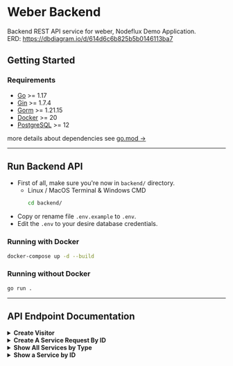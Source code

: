 # Weber Backend

Backend REST API service for weber, Nodeflux Demo Application.  
ERD: https://dbdiagram.io/d/614d6c6b825b5b0146113ba7

## Getting Started

### Requirements

- [Go](https://golang.org/doc/install) >= 1.17
- [Gin](https://github.com/gin-gonic/gin) >= 1.7.4
- [Gorm](https://gorm.io/index.html) >= 1.21.15
- [Docker](https://docs.docker.com/get-docker/) >= 20
- [PostgreSQL](https://www.postgresql.org/download/) >= 12

more details about dependencies see [go.mod &rarr;](https://github.com/nodefluxio/weber/blob/main/backend/go.mod)

---

## Run Backend API

- First of all, make sure you're now in `backend/` directory.
  - Linux / MacOS Terminal & Windows CMD
    ```sh
    cd backend/
    ```
- Copy or rename file `.env.example` to `.env`.
- Edit the `.env` to your desire database credentials.

### Running with Docker

```sh
docker-compose up -d --build
```

### Running without Docker

```sh
go run .
```

---

## API Endpoint Documentation

<details>
<summary><b>Create Visitor</b></summary>
Create a visitor and generate the session id.

- **URL**
  `/visitors`
- **Method**

  `POST`

- **Request Payload**

```json
{
  "full_name": "Lazuardy Khatulistiwa",
  "email": "lazuardy@nodeflux.io",
  "company": "Nodeflux",
  "job_title": "Software Engineer",
  "industry": "Computer Vision"
}
```

- **Request Payload Data Type Attributes**

```json
{
  "full_name": string,
  "email": string,
  "company": string,
  "job_title": string,
  "industry": string
}
```

- **Sample Success Response**

  **Code**: 200 OK

```json
{
  "data": [
    {
      "max_age": 86400,
      "session_id": "6a099599-cabf-4b99-bba6-bc37326dcd00"
    }
  ],
  "message": "Data has been processed successfully",
  "ok": true
}
```

- **Response Data Type Attributes**

```json
{
  "data": [
    {
      "max_age": int,
      "session_id": string
    }
  ],
  "message": string,
  "ok": boolean
}
```

- **Sample Error Response**

  **Code**: 400 Bad Request

```json
{
  "message": "job_title must be at least 2 characters in length",
  "ok": false
}
```

OR

```json
{
  "message": "email is invalid",
  "ok": false
}
```

</details>

<details>
<summary><b>Create A Service Request By ID</b></summary>
Create a service request by id and create a new visitor_activites record.

- **URL**

    `/services/:id`
- **Method**

    `POST`
- **URL Param**

    **Required**

    `id` type `integer`

- **Request Payload**
```json
{
   "analytic_name" : "ocr-ktp", 
   "session_id": "5ded0fec-beba-4e47-9cd0-705375b582c6",
   "data": {
       "additional_params": {},
       "images": [
         "data:image/jpeg;base64,/9j/4AAQSkZJRgABAQAAAQABAAD/"
       ]
   }
}
```

Note: `analytic_name` only be required on analytics that are part of the solution service, so it can be omitted when requesting an independent analytics service.

- **Request Payload Data Type Attributes**
```json
{
   "analytic_name" : string,
   "session_id": string,
   "data": object {
       "additional_params": object,
       "images": string array
   }
}

```

- **Sample Success Response**

  **Code**: 200 OK

```json
{
    "message": "Service demo request success", // message from weber backend
    "ok": true, // ok from weber backend
    "service_data": {
        "job": {
            "result": {
                "analytic_type": "FACE_RECOGNITION",
                "result": [
                    {
                        "face_recognition": [
                            {
                                "candidates": [
                                    {
                                        "confidence": 1,
                                        "face_id": "88364589938376705",
                                        "variation": "17614081020751468384"
                                    }
                                ]
                            }
                        ]
                    }
                ],
                "status": "success"
            }
        },
        "message": "Face Recognition Success", // message from service response
        "ok": true // ok from service response
    }
}
```

- **Data Type Attributes**

```json
{
    "message": string,
    "ok": boolean, 
    "service_data": object // json data from service response
}
```

- **Sample Error Response**

  **Code**: 401 Unauthorized
```json
{
  "message": "Session ID is not valid",
  "ok": false
}
```

OR

```json
{
  "message": "Session ID has expired",
  "ok": false
}
```

  **Code**: 400 Bad Request

```json
{
  "message": "Expected an integer value from argument 'id'",
  "ok": false
}
```

</details>

<details>
<summary><b>Show All Services by Type</b></summary>
Return json data about all Services by type.

- **URL**
  `/services?type=`
- **Method**

  `GET`

- **URL Param**

  **Required**

  `?type=analytic`

  `?type=solution`

  `?type=innovation`

- **Sample Success Response**

  **Code**: 200 OK

```json
{
  "data": [
    {
      "id": 1,
      "type": "analytic",
      "slug": "face-recognition",
      "name": "Face Recognition",
      "short_description": "Face Recoginition Description",
      "long_description": "Face Recoginition Descriptiooooooooooonnnnnnnnnnnnnn",
      "thumbnail": "face-recognition.jpeg",
      "created_at": "2021-10-07T13:36:26.892822+07:00",
      "updated_at": "2021-10-07T13:36:26.892822+07:00"
    }
  ],
  "message": "Get all analytics service success",
  "ok": true
}
```

- **Data Type Attributes**

```json
{
    "data": [
        {
            "id": integer,
            "type": string,
            "slug": string,
            "name": string,
            "short_description": string,
            "long_description": string,
            "thumbnail": string,
            "created_at": string,
            "updated_at": string
        }
    ],
    "message": string,
    "ok": boolean
}
```

- **Sample Error Response**

  **Code**: 400 Bad Request

```json
{
  "message": "Value of argument 'type' is not recognized.",
  "ok": false
}
```

OR

```json
{
  "message": "Expected 1 argument 'type'.",
  "ok": false
}
```

</details>

<details>
<summary><b>Show a Service by ID</b></summary>
Return json data about a Service by ID.

- **URL**
  `/services/:id`
- **Method**

  `GET`

- **URL Param**

  **Required**

  `id` type `integer`

- **Sample Success Response**

  **Code**: 200 OK

```json
{
  "data": {
    "id": 6,
    "type": "innovation",
    "slug": "car-damage",
    "name": "Car Damage Detection",
    "short_description": "Car Damage Detection Description",
    "long_description": "Car Damage Detection Descriptiooooooooooonnnnnnnnnnnnnn",
    "thumbnail": "car-damage.jpeg",
    "created_at": "2021-10-08T23:13:28.755551+07:00",
    "updated_at": "2021-10-08T23:13:28.755551+07:00"
  },
  "message": "Get service by id=6 success",
  "ok": true
}
```

- **Data Type Attributes**

```json
{
    "data": [
        {
            "id": integer,
            "type": string,
            "slug": string,
            "name": string,
            "short_description": string,
            "long_description": string,
            "thumbnail": string,
            "created_at": string,
            "updated_at": string
        }
    ],
    "message": string,
    "ok": boolean
}
```

- **Sample Error Response**

  **Code**: 404 Not Found

```json
{
  "message": "Service not found",
  "ok": false
}
```

</details>
